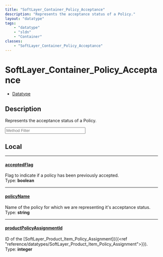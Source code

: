 ```yaml
---
title: "SoftLayer_Container_Policy_Acceptance"
description: "Represents the acceptance status of a Policy."
layout: "datatype"
tags:
    - "datatype"
    - "sldn"
    - "Container"
classes:
    - "SoftLayer_Container_Policy_Acceptance"
---
```


# SoftLayer_Container_Policy_Acceptance
<div id='service-datatype'>
    <ul id='sldn-reference-tabs'>
        <li id='datatype'> <a href='/reference/datatypes/SoftLayer_Container_Policy_Acceptance' >Datatype</a></li>
    </ul>
</div>

## Description 
Represents the acceptance status of a Policy.





<!-- Service Filer BEGIN -->
<div class="view-filters">
        <div class="clearfix">
            <div class="search-input-box">
                <input placeholder="Method Filter" onkeyup="titleSearch(inputId='prop-input', divId='properties', elementClass='prop-row')" 
                    type="text" id="prop-input" value="" size="30" maxlength="128" class="form-text">
            </div>
        </div>
</div>
<!-- Service Filer END -->

<div id="properties" class="content">
<div id="localProperties" class="prop-content" >

## Local
-----
[acceptedFlag]: #acceptedflag
#### [acceptedFlag]
Flag to indicate if a policy has been previously accepted.  
<span class="type-label">Type: </span>**boolean**

-----
[policyName]: #policyname
#### [policyName]
Name of the policy for which we are representing it's acceptance status.  
<span class="type-label">Type: </span>**string**

-----
[productPolicyAssignmentId]: #productpolicyassignmentid
#### [productPolicyAssignmentId]
ID of the [SoftLayer_Product_Item_Policy_Assignment]({{<ref "reference/datatypes/SoftLayer_Product_Item_Policy_Assignment">}}).  
<span class="type-label">Type: </span>**integer**

</div>
<!-- LOCAL PROPERTY END -->

</div>


